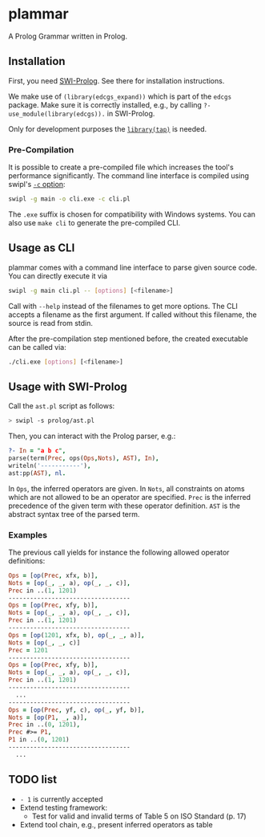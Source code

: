 # plammar

A Prolog Grammar written in Prolog.

## Installation

First, you need [SWI-Prolog](http://www.swi-prolog.org/). See there for installation instructions.

We make use of `(library(edcgs_expand))` which is part of the `edcgs` package. Make sure it is correctly installed, e.g., by calling `?- use_module(library(edcgs)).` in SWI-Prolog.

Only for development purposes the [`library(tap)`](https://github.com/mndrix/tap) is needed.

### Pre-Compilation

It is possible to create a pre-compiled file which increases the tool's performance significantly. The command line interface is compiled using swipl's [`-c` option](http://www.swi-prolog.org/pldoc/doc_for?object=section%282,%272.10%27,swi%28%27/doc/Manual/compilation.html%27%29%29):

```sh
swipl -g main -o cli.exe -c cli.pl
```

The `.exe` suffix is chosen for compatibility with Windows systems. You can also use `make cli` to generate the pre-compiled CLI.

## Usage as CLI

plammar comes with a command line interface to parse given source code. You can directly execute it via

```sh
swipl -g main cli.pl -- [options] [<filename>]
```

Call with `--help` instead of the filenames to get more options. The CLI accepts a filename as the first argument. If called without this filename, the source is read from stdin.

After the pre-compilation step mentioned before, the created executable can be called via:

```sh
./cli.exe [options] [<filename>]
```

## Usage with SWI-Prolog

Call the `ast.pl` script as follows:

```sh
> swipl -s prolog/ast.pl
```

Then, you can interact with the Prolog parser, e.g.:

```prolog
?- In = "a b c",
parse(term(Prec, ops(Ops,Nots), AST), In),
writeln('-----------'),
ast:pp(AST), nl.
```

In `Ops`, the inferred operators are given. In `Nots`, all constraints on atoms which are not allowed to be an operator are specified. `Prec` is the inferred precedence of the given term with these operator definition. `AST` is the abstract syntax tree of the parsed term.

### Examples

The previous call yields for instance the following allowed operator definitions:

```prolog
Ops = [op(Prec, xfx, b)],
Nots = [op(_, _, a), op(_, _, c)],
Prec in ..(1, 1201)
----------------------------------
Ops = [op(Prec, xfy, b)],
Nots = [op(_, _, a), op(_, _, c)],
Prec in ..(1, 1201)
----------------------------------
Ops = [op(1201, xfx, b), op(_, _, a)],
Nots = [op(_, _, c)]
Prec = 1201
----------------------------------
Ops = [op(Prec, xfy, b)],
Nots = [op(_, _, a), op(_, _, c)],
Prec in ..(1, 1201)
----------------------------------
  ...
----------------------------------
Ops = [op(Prec, yf, c), op(_, yf, b)],
Nots = [op(P1, _, a)],
Prec in ..(0, 1201),
Prec #>= P1,
P1 in ..(0, 1201)
----------------------------------
  ...
```

## TODO list

- `- 1` is currently accepted
- Extend testing framework:
  - Test for valid and invalid terms of Table 5 on ISO Standard (p. 17)
- Extend tool chain, e.g., present inferred operators as table
